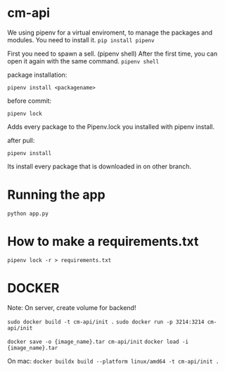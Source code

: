 # cm-api

We using pipenv for a virtual enviroment, to manage the packages and modules.
You need to install it.
`pip install pipenv`

First you need to spawn a sell. (pipenv shell)
After the first time, you can open it again with the same command.
`pipenv shell`

package installation:

`pipenv install <packagename>`

before commit:

`pipenv lock`

Adds every package to the Pipenv.lock you installed with pipenv install.

after pull:

`pipenv install`

Its install every package that is downloaded in on other branch.

# Running the app

`python app.py`

# How to make a requirements.txt

`pipenv lock -r > requirements.txt`

# DOCKER

Note: On server, create volume for backend!

`sudo docker build -t cm-api/init .`
`sudo docker run -p 3214:3214 cm-api/init`

`docker save -o {image_name}.tar cm-api/init`
`docker load -i {image_name}.tar`

On mac: 
`docker buildx build --platform linux/amd64 -t cm-api/init .`
